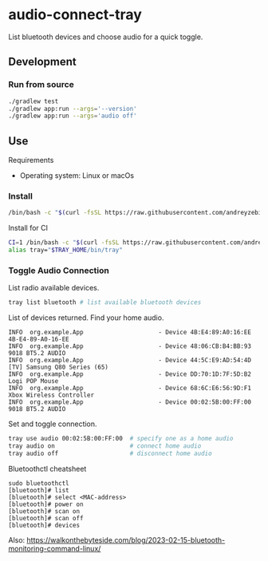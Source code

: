 # audio-connect-tray

List bluetooth devices and choose audio for a quick toggle.

## Development
### Run from source
```bash
./gradlew test
./gradlew app:run --args='--version'
./gradlew app:run --args='audio off'
```

## Use
Requirements
- Operating system: Linux or macOs

### Install 
```bash
/bin/bash -c "$(curl -fsSL https://raw.githubusercontent.com/andreyzebin/audio-connect-tray/refs/heads/main/install)"
```

Install for CI
```bash
CI=1 /bin/bash -c "$(curl -fsSL https://raw.githubusercontent.com/andreyzebin/audio-connect-tray/refs/heads/main/install)"
alias tray="$TRAY_HOME/bin/tray"
```

### Toggle Audio Connection

List radio available devices.
```bash
tray list bluetooth # list available bluetooth devices
```
List of devices returned. Find your home audio.
```
INFO  org.example.App                     - Device 4B:E4:89:A0:16:EE 4B-E4-89-A0-16-EE
INFO  org.example.App                     - Device 48:06:CB:B4:BB:93 9018 BT5.2 AUDIO
INFO  org.example.App                     - Device 44:5C:E9:AD:54:4D [TV] Samsung Q80 Series (65)
INFO  org.example.App                     - Device DD:70:1D:7F:5D:B2 Logi POP Mouse
INFO  org.example.App                     - Device 68:6C:E6:56:9D:F1 Xbox Wireless Controller
INFO  org.example.App                     - Device 00:02:5B:00:FF:00 9018 BT5.2 AUDIO
```
Set and toggle connection.
```bash
tray use audio 00:02:5B:00:FF:00  # specify one as a home audio
tray audio on                     # connect home audio
tray audio off                    # disconnect home audio
```

Bluetoothctl cheatsheet
```
sudo bluetoothctl
[bluetooth]# list
[bluetooth]# select <MAC-address>
[bluetooth]# power on
[bluetooth]# scan on
[bluetooth]# scan off
[bluetooth]# devices
```
Also: https://walkonthebyteside.com/blog/2023-02-15-bluetooth-monitoring-command-linux/
